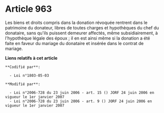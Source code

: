 # Article 963

Les biens et droits compris dans la donation révoquée rentrent dans le patrimoine du donateur, libres de toutes charges et
hypothèques du chef du donataire, sans qu'ils puissent demeurer affectés, même subsidiairement, à l'hypothèque légale des
époux ; il en est ainsi même si la donation a été faite en faveur du mariage du donataire et insérée dans le contrat de
mariage.

**Liens relatifs à cet article**

	**Codifié par**:

	  - Loi n°1803-05-03

	**Modifié par**:

	  - Loi n°2006-728 du 23 juin 2006 - art. 15 () JORF 24 juin 2006 en vigueur le 1er janvier 2007
	  - Loi n°2006-728 du 23 juin 2006 - art. 9 () JORF 24 juin 2006 en vigueur le 1er janvier 2007
